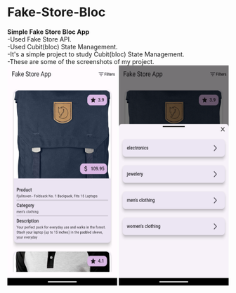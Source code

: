 # Fake-Store-Bloc
<b>Simple Fake Store Bloc App</b><br>
-Used Fake Store API.<br>
-Used Cubit(bloc) State Management.<br>
-It's a simple project to study Cubit(bloc) State Management.<br>
-These are some of the screenshots of my project.<br>
<img src="Screenshots/1.jpeg" width="250" height="500">
<img src="Screenshots/2.jpeg" width="250" height="500">

